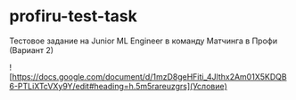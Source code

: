 # profiru-test-task
Тестовое задание на Junior ML Engineer в команду Матчинга в Профи (Вариант 2)

![https://docs.google.com/document/d/1mzD8geHFiti_4Jlthx2Am01X5KDQB6-PTLiXTcVXy9Y/edit#heading=h.5m5rareuzgrs](Условие)
